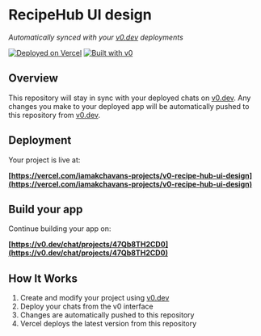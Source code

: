 # RecipeHub UI design

*Automatically synced with your [v0.dev](https://v0.dev) deployments*

[![Deployed on Vercel](https://img.shields.io/badge/Deployed%20on-Vercel-black?style=for-the-badge&logo=vercel)](https://vercel.com/iamakchavans-projects/v0-recipe-hub-ui-design)
[![Built with v0](https://img.shields.io/badge/Built%20with-v0.dev-black?style=for-the-badge)](https://v0.dev/chat/projects/47Qb8TH2CD0)

## Overview

This repository will stay in sync with your deployed chats on [v0.dev](https://v0.dev).
Any changes you make to your deployed app will be automatically pushed to this repository from [v0.dev](https://v0.dev).

## Deployment

Your project is live at:

**[https://vercel.com/iamakchavans-projects/v0-recipe-hub-ui-design](https://vercel.com/iamakchavans-projects/v0-recipe-hub-ui-design)**

## Build your app

Continue building your app on:

**[https://v0.dev/chat/projects/47Qb8TH2CD0](https://v0.dev/chat/projects/47Qb8TH2CD0)**

## How It Works

1. Create and modify your project using [v0.dev](https://v0.dev)
2. Deploy your chats from the v0 interface
3. Changes are automatically pushed to this repository
4. Vercel deploys the latest version from this repository